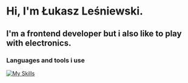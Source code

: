 # Hi, I'm Łukasz Leśniewski. 
## I'm a frontend developer but i also like to play with electronics.

### Languages and tools i use

<p align="left">
  <a href="https://skillicons.dev">
    <img src="https://skillicons.dev/icons?i=html,css,js,react,tailwind,vite,vscode,threejs,nodejs,npm,git,arduino,ps,blender,tensorflow,arduino&perline=8" alt="My Skills" />
  </a>
</p>
